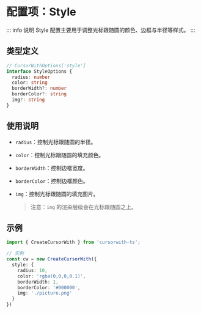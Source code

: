# 配置项：Style

::: info 说明
Style 配置主要用于调整光标跟随圆的颜色、边框与半径等样式。
:::

## 类型定义

```ts
// CursorWithOptions['style'] 
interface StyleOptions {
  radius: number
  color: string
  borderWidth?: number
  borderColor?: string
  img?: string
}
```

## 使用说明

- `radius`：控制光标跟随圆的半径。
- `color`：控制光标跟随圆的填充颜色。
- `borderWidth`：控制边框宽度。
- `borderColor`：控制边框颜色。
- `img`：控制光标跟随圆的填充图片。

  > 注意：`img` 的渲染层级会在光标跟随圆之上。

## 示例
```ts
import { CreateCursorWith } from 'cursorwith-ts';

// 实例
const cw = new CreateCursorWith({
  style: {
    radius: 10,
    color: 'rgba(0,0,0,0.1)',
    borderWidth: 1,
    borderColor: '#000000',
    img: './picture.png'
  }
})
```